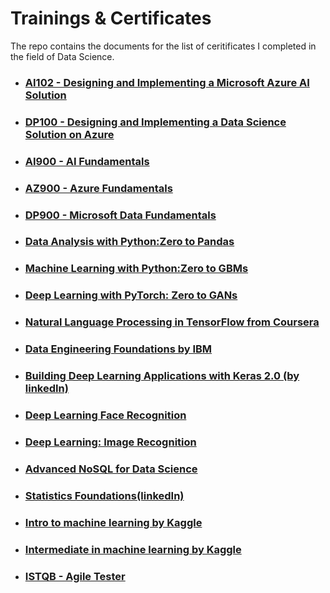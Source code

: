 # Trainings & Certificates

The repo contains the documents for the list of ceritificates I completed in the field of Data Science.

- ### [AI102 - Designing and Implementing a Microsoft Azure AI Solution](https://github.com/hargurjeet/Certificates/blob/main/Azure%20AI%20Engineer.pdf)
- ### [DP100 - Designing and Implementing a Data Science Solution on Azure](https://github.com/hargurjeet/Certificates/blob/main/Microsoft_Certified_Data_Scientist.pdf)
- ### [AI900 - AI Fundamentals](https://github.com/hargurjeet/Certificates/blob/main/Microsoft_Certified_Professional_Certificate_AI900.pdf)
- ### [AZ900 - Azure Fundamentals](https://github.com/hargurjeet/Certificates/blob/main/Microsoft_Certified_Professional_Certificate_AZ900.pdf)
- ### [DP900 - Microsoft Data Fundamentals](https://github.com/hargurjeet/Certificates/blob/main/Microsoft_Certified_Professional_CertificateDP900.pdf)
- ### [Data Analysis with Python:Zero to Pandas](https://jovian.ai/certificate/MFQTCMRWGY)
- ### [Machine Learning with Python:Zero to GBMs](https://jovian.ai/certificate/MFQTKNZXHE)
- ### [Deep Learning with PyTorch: Zero to GANs](https://jovian.ai/certificate/MFQTIMZSGE)
- ### [Natural Language Processing in TensorFlow from Coursera](https://coursera.org/share/40b75c7ca30ae94fa6f4fc2f019d1fa2)
- ### [Data Engineering Foundations by IBM](https://www.credly.com/badges/762edcac-c9f9-4a86-9034-537ef5de66c5/public_url)
- ### [Building Deep Learning Applications with Keras 2.0 (by linkedIn)](https://github.com/hargurjeet/Certificates/blob/main/CertificateOfCompletion_Building%20Deep%20Learning%20Applications%20with%20Keras%202.0.pdf)
- ### [Deep Learning Face Recognition](https://github.com/hargurjeet/Certificates/blob/main/CertificateOfCompletion_Deep%20Learning%20Face%20Recognition.pdf)
- ### [Deep Learning: Image Recognition](https://github.com/hargurjeet/Certificates/blob/main/CertificateOfCompletion_Deep%20Learning%20Image%20Recognition.pdf)
- ### [Advanced NoSQL for Data Science](https://github.com/hargurjeet/Certificates/blob/main/CertificateOfCompletion_Advanced%20NoSQL%20for%20Data%20Science.pdf)
- ### [Statistics Foundations(linkedIn)](https://github.com/hargurjeet/Certificates/blob/main/CertificateOfCompletion_Statistics%20Foundations%201.pdf)
- ### [Intro to machine learning by Kaggle](https://github.com/hargurjeet/Certificates/blob/main/Hargurjeet%20Singh%20-%20Intro%20to%20Machine%20Learning.png)
- ### [Intermediate in machine learning by Kaggle](https://www.kaggle.com/learn/certification/hargurjeet/intermediate-machine-learning)
- ### [ISTQB - Agile Tester](https://github.com/hargurjeet/Certificates/blob/main/istqb%20agile.jpg)
